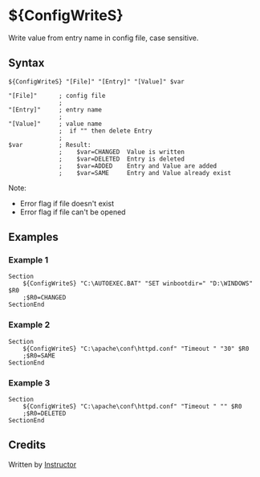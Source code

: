 # ${ConfigWriteS}

Write value from entry name in config file, case sensitive.

## Syntax

    ${ConfigWriteS} "[File]" "[Entry]" "[Value]" $var

    "[File]"      ; config file
                  ;
    "[Entry]"     ; entry name
                  ;
    "[Value]"     ; value name
                  ;  if "" then delete Entry
                  ;
    $var          ; Result:
                  ;    $var=CHANGED  Value is written
                  ;    $var=DELETED  Entry is deleted
                  ;    $var=ADDED    Entry and Value are added
                  ;    $var=SAME     Entry and Value already exist

Note:

- Error flag if file doesn't exist 
- Error flag if file can't be opened

## Examples

### Example 1

    Section
        ${ConfigWriteS} "C:\AUTOEXEC.BAT" "SET winbootdir=" "D:\WINDOWS" $R0
        ;$R0=CHANGED
    SectionEnd

### Example 2

    Section
        ${ConfigWriteS} "C:\apache\conf\httpd.conf" "Timeout " "30" $R0
        ;$R0=SAME
    SectionEnd

### Example 3

    Section
        ${ConfigWriteS} "C:\apache\conf\httpd.conf" "Timeout " "" $R0
        ;$R0=DELETED
    SectionEnd

## Credits

Written by [Instructor][1]

[1]: http://nsis.sourceforge.net/User:Instructor